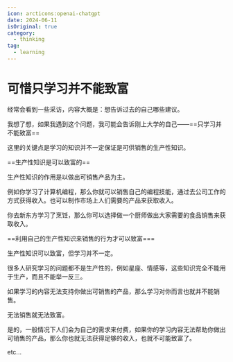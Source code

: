 ```yaml
---
icon: arcticons:openai-chatgpt
date: 2024-06-11
isOriginal: true
category:
  - thinking
tag:
  - learning
---
```


# 可惜只学习并不能致富

经常会看到一些采访，内容大概是：想告诉过去的自己哪些建议。

我想了想，如果我遇到这个问题，我可能会告诉刚上大学的自己——==只学习并不能致富==

<!-- more -->

这里的关键点是学习的知识并不一定保证是可供销售的生产性知识。

==生产性知识是可以致富的==

生产性知识的作用是以做出可销售产品为主。

例如你学习了计算机编程，那么你就可以销售自己的编程技能，通过去公司工作的方式获得收入。也可以制作市场上人们需要的产品来获取收入。

你去新东方学习了烹饪，那么你可以选择做一个厨师做出大家需要的食品销售来获取收入。

==利用自己的生产性知识来销售的行为才可以致富===

生产性知识可以致富，但学习并不一定。

很多人研究学习的问题都不是生产性的，例如星座、情感等，这些知识完全不能用于生产，而且不能举一反三。

如果学习的内容无法支持你做出可销售的产品，那么学习对你而言也就并不能销售。

无法销售就无法致富。

是的，一般情况下人们会为自己的需求来付费，如果你的学习内容无法帮助你做出可销售的产品，那么你也就无法获得足够的收入，也就不可能致富了。

etc...